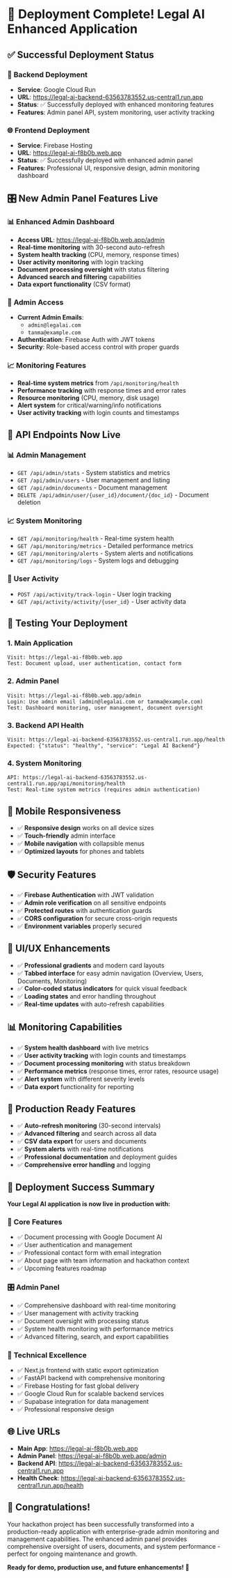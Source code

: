 # 🎉 Deployment Complete! Legal AI Enhanced Application

## ✅ **Successful Deployment Status**

### 🚀 **Backend Deployment**
- **Service**: Google Cloud Run
- **URL**: https://legal-ai-backend-63563783552.us-central1.run.app
- **Status**: ✅ Successfully deployed with enhanced monitoring features
- **Features**: Admin panel API, system monitoring, user activity tracking

### 🌐 **Frontend Deployment** 
- **Service**: Firebase Hosting
- **URL**: https://legal-ai-f8b0b.web.app
- **Status**: ✅ Successfully deployed with enhanced admin panel
- **Features**: Professional UI, responsive design, admin monitoring dashboard

## 🎛 **New Admin Panel Features Live**

### 📊 **Enhanced Admin Dashboard**
- **Access URL**: https://legal-ai-f8b0b.web.app/admin
- **Real-time monitoring** with 30-second auto-refresh
- **System health tracking** (CPU, memory, response times)
- **User activity monitoring** with login tracking
- **Document processing oversight** with status filtering
- **Advanced search and filtering** capabilities
- **Data export functionality** (CSV format)

### 🔐 **Admin Access**
- **Current Admin Emails**:
  - `admin@legalai.com`
  - `tanma@example.com`
- **Authentication**: Firebase Auth with JWT tokens
- **Security**: Role-based access control with proper guards

### 📈 **Monitoring Features**
- **Real-time system metrics** from `/api/monitoring/health`
- **Performance tracking** with response times and error rates
- **Resource monitoring** (CPU, memory, disk usage)
- **Alert system** for critical/warning/info notifications
- **User activity tracking** with login counts and timestamps

## 🔧 **API Endpoints Now Live**

### 📊 **Admin Management**
- `GET /api/admin/stats` - System statistics and metrics
- `GET /api/admin/users` - User management and listing  
- `GET /api/admin/documents` - Document management
- `DELETE /api/admin/user/{user_id}/document/{doc_id}` - Document deletion

### 📈 **System Monitoring**
- `GET /api/monitoring/health` - Real-time system health
- `GET /api/monitoring/metrics` - Detailed performance metrics
- `GET /api/monitoring/alerts` - System alerts and notifications
- `GET /api/monitoring/logs` - System logs and debugging

### 👤 **User Activity**
- `POST /api/activity/track-login` - User login tracking
- `GET /api/activity/activity/{user_id}` - User activity data

## 🎯 **Testing Your Deployment**

### 1. **Main Application**
```
Visit: https://legal-ai-f8b0b.web.app
Test: Document upload, user authentication, contact form
```

### 2. **Admin Panel**
```
Visit: https://legal-ai-f8b0b.web.app/admin
Login: Use admin email (admin@legalai.com or tanma@example.com)
Test: Dashboard monitoring, user management, document oversight
```

### 3. **Backend API Health**
```
Visit: https://legal-ai-backend-63563783552.us-central1.run.app/health
Expected: {"status": "healthy", "service": "Legal AI Backend"}
```

### 4. **System Monitoring**
```
API: https://legal-ai-backend-63563783552.us-central1.run.app/api/monitoring/health
Test: Real-time system metrics (requires admin authentication)
```

## 📱 **Mobile Responsiveness**
- ✅ **Responsive design** works on all device sizes
- ✅ **Touch-friendly** admin interface
- ✅ **Mobile navigation** with collapsible menus
- ✅ **Optimized layouts** for phones and tablets

## 🛡 **Security Features**
- ✅ **Firebase Authentication** with JWT validation
- ✅ **Admin role verification** on all sensitive endpoints  
- ✅ **Protected routes** with authentication guards
- ✅ **CORS configuration** for secure cross-origin requests
- ✅ **Environment variables** properly secured

## 🎨 **UI/UX Enhancements**
- ✅ **Professional gradients** and modern card layouts
- ✅ **Tabbed interface** for easy admin navigation (Overview, Users, Documents, Monitoring)
- ✅ **Color-coded status indicators** for quick visual feedback
- ✅ **Loading states** and error handling throughout
- ✅ **Real-time updates** with auto-refresh capabilities

## 📊 **Monitoring Capabilities**
- ✅ **System health dashboard** with live metrics
- ✅ **User activity tracking** with login counts and timestamps
- ✅ **Document processing monitoring** with status breakdown
- ✅ **Performance metrics** (response times, error rates, resource usage)
- ✅ **Alert system** with different severity levels
- ✅ **Data export** functionality for reporting

## 🚀 **Production Ready Features**
- ✅ **Auto-refresh monitoring** (30-second intervals)
- ✅ **Advanced filtering** and search across all data
- ✅ **CSV data export** for users and documents
- ✅ **System alerts** with real-time notifications
- ✅ **Professional documentation** and deployment guides
- ✅ **Comprehensive error handling** and logging

## 🎉 **Deployment Success Summary**

**Your Legal AI application is now live in production with:**

### 🎯 **Core Features**
- ✅ Document processing with Google Document AI
- ✅ User authentication and management
- ✅ Professional contact form with email integration
- ✅ About page with team information and hackathon context
- ✅ Upcoming features roadmap

### 🎛 **Admin Panel**
- ✅ Comprehensive dashboard with real-time monitoring
- ✅ User management with activity tracking
- ✅ Document oversight with processing status
- ✅ System health monitoring with performance metrics
- ✅ Advanced filtering, search, and export capabilities

### 🔧 **Technical Excellence**
- ✅ Next.js frontend with static export optimization
- ✅ FastAPI backend with comprehensive monitoring
- ✅ Firebase Hosting for fast global delivery
- ✅ Google Cloud Run for scalable backend services
- ✅ Supabase integration for data management
- ✅ Professional responsive design

## 🌐 **Live URLs**
- **Main App**: https://legal-ai-f8b0b.web.app
- **Admin Panel**: https://legal-ai-f8b0b.web.app/admin  
- **Backend API**: https://legal-ai-backend-63563783552.us-central1.run.app
- **Health Check**: https://legal-ai-backend-63563783552.us-central1.run.app/health

## 🎊 **Congratulations!**

Your hackathon project has been successfully transformed into a production-ready application with enterprise-grade admin monitoring and management capabilities. The enhanced admin panel provides comprehensive oversight of users, documents, and system performance - perfect for ongoing maintenance and growth.

**Ready for demo, production use, and future enhancements! 🚀**
